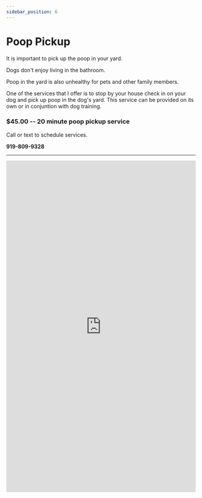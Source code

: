 ```yaml
---
sidebar_position: 6
---
```

# Poop Pickup
It is important to pick up the poop in your yard.

Dogs don't enjoy living in the bathroom.

Poop in the yard is also unhealthy for pets and other family members.

One of the services that I offer is to stop by your house check in on your dog
and pick up poop in the dog's yard. This service can be provided on its own or
in conjuntion with dog training.

### $45.00 -- 20 minute poop pickup service 
Call or text to schedule services.

**919-809-9328**

<hr/>

<iframe
width="100%"
height="881"
src="https://www.youtube.com/embed/vJLV2mqT1Iw"
title="Poop"
frameborder="0"
allowfullscreen>
</iframe>
